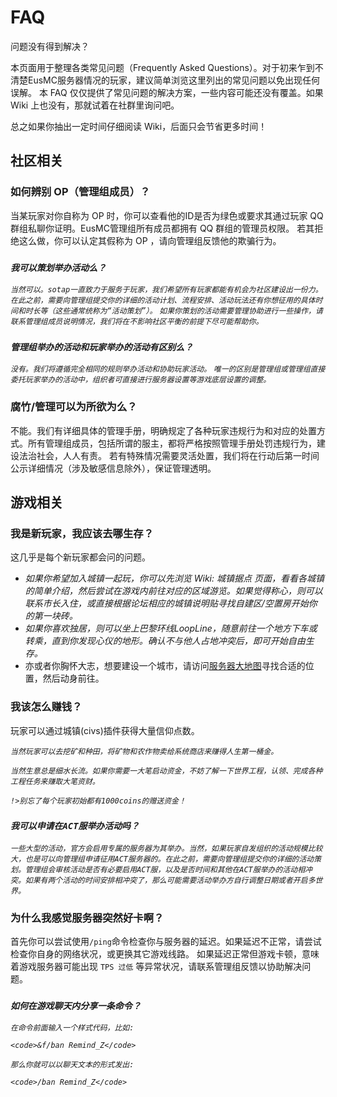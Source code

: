 # FAQ

问题没有得到解决？

本页面用于整理各类常见问题（Frequently Asked Questions）。对于初来乍到不清楚EusMC服务器情况的玩家，建议简单浏览这里列出的常见问题以免出现任何误解。
本 FAQ 仅仅提供了常见问题的解决方案，一些内容可能还没有覆盖。如果 Wiki 上也没有，那就试着在社群里询问吧。

总之如果你抽出一定时间仔细阅读 Wiki，后面只会节省更多时间！

## 社区相关


### 如何辨别 OP（管理组成员）？
当某玩家对你自称为 OP 时，你可以查看他的ID是否为绿色或要求其通过玩家 QQ 群组私聊你证明。EusMC管理组所有成员都拥有 QQ 群组的管理员权限。
若其拒绝这么做，你可以认定其假称为 OP ，请向管理组反馈他的欺骗行为。

### *`我可以策划举办活动么？`*
*`当然可以。sotap一直致力于服务于玩家，我们希望所有玩家都能有机会为社区建设出一份力。在此之前，需要向管理组提交你的详细的活动计划、流程安排、活动玩法还有你想征用的具体时间和时长等（这些通常统称为“活动策划”）。`*
*`如果你策划的活动需要管理协助进行一些操作，请联系管理组成员说明情况，我们将在不影响社区平衡的前提下尽可能帮助你。`*
### *`管理组举办的活动和玩家举办的活动有区别么？`*
*`没有。我们将遵循完全相同的规则举办活动和协助玩家活动。`*
*`唯一的区别是管理组或管理组直接委托玩家举办的活动中，组织者可直接进行服务器设置等游戏底层设置的调整。`*

### 腐竹/管理可以为所欲为么？
不能。我们有详细具体的管理手册，明确规定了各种玩家违规行为和对应的处置方式。所有管理组成员，包括所谓的服主，都将严格按照管理手册处罚违规行为，建设法治社会，人人有责。
若有特殊情况需要灵活处置，我们将在行动后第一时间公示详细情况（涉及敏感信息除外），保证管理透明。

## 游戏相关

### 我是新玩家，我应该去哪生存？
这几乎是每个新玩家都会问的问题。

- *如果你希望加入城镇一起玩，你可以先浏览 Wiki: 城镇据点 页面，看看各城镇的简单介绍，然后尝试在游戏内前往对应的区域游览。如果觉得称心，则可以联系市长入住，或直接根据论坛相应的城镇说明贴寻找自建区/空置房开始你的第一块砖。*
- *如果你喜欢独居，则可以坐上巴黎环线LoopLine，随意前往一个地方下车或转乘，直到你发现心仪的地形。确认不与他人占地冲突后，即可开始自由生存。*
- 亦或者你胸怀大志，想要建设一个城市，请访问[服务器大地图](http://map.eumc.cc:9001)寻找合适的位置，然后动身前往。

### 我该怎么赚钱？
玩家可以通过城镇(civs)插件获得大量信仰点数。

*`当然玩家可以去挖矿和种田，将矿物和农作物卖给系统商店来赚得人生第一桶金。`*

*`当然生意总是细水长流。如果你需要一大笔启动资金，不妨了解一下世界工程，认领、完成各种工程任务来赚取大笔资财。`*

*`!>别忘了每个玩家初始都有1000coins的赠送资金！`*

### *`我可以申请在ACT服举办活动吗？`*
*`一些大型的活动，官方会启用专属的服务器为其举办。当然，如果玩家自发组织的活动规模比较大，也是可以向管理组申请征用ACT服务器的。在此之前，需要向管理组提交你的详细的活动策划。管理组会审核活动是否有必要启用ACT服，以及是否时间和其他在ACT服举办的活动相冲突。如果有两个活动的时间安排相冲突了，那么可能需要活动举办方自行调整日期或者开启多世界。`*

### 为什么我感觉服务器突然好卡啊？
首先你可以尝试使用`/ping`命令检查你与服务器的延迟。如果延迟不正常，请尝试检查你自身的网络状况，或更换其它游戏线路。
如果延迟正常但游戏卡顿，意味着游戏服务器可能出现 `TPS 过低` 等异常状况，请联系管理组反馈以协助解决问题。
### *`如何在游戏聊天内分享一条命令？`*
*`在命令前面输入一个样式代码，比如:`*

*`<code>&f/ban Remind_Z</code>`*

*`那么你就可以以聊天文本的形式发出:`*

*`<code>/ban Remind_Z</code>`*